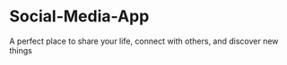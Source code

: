 # Social-Media-App
A perfect place to share your life, connect with others, and discover new things

